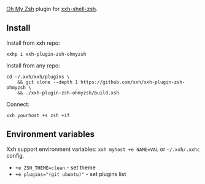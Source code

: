 [Oh My Zsh](https://github.com/ohmyzsh/ohmyzsh/) plugin for [xxh-shell-zsh](github.com/xxh/xxh-shell-zsh).

## Install
Install from xxh repo:
```
xxhp i xxh-plugin-zsh-ohmyzsh
```
Install from any repo:
```
cd ~/.xxh/xxh/plugins \
    && git clone --depth 1 https://github.com/xxh/xxh-plugin-zsh-ohmyzsh \
    && ./xxh-plugin-zsh-ohmyzsh/build.xsh
```
Connect:
``` 
xxh yourhost +s zsh +if
```

## Environment variables

Xxh support environment variables: `xxh myhost +e NAME=VAL` or `~/.xxh/.xxhc` config.

* `+e ZSH_THEME=clean` - set theme
* `+e plugins="(git ubuntu)"` - set plugins list
